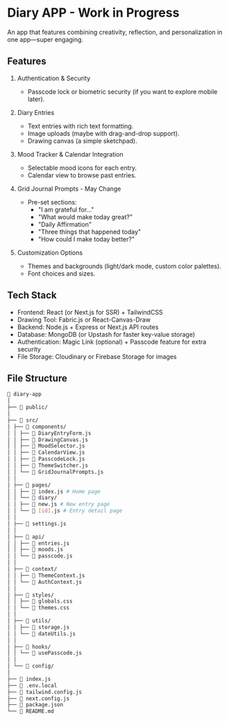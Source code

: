 # Diary APP - Work in Progress

An app that features combining creativity, reflection, and personalization in one app—super engaging.

## Features

1. Authentication & Security

    * Passcode lock or biometric security (if you want to explore mobile later).
2. Diary Entries

    * Text entries with rich text formatting.
    * Image uploads (maybe with drag-and-drop support).
    * Drawing canvas (a simple sketchpad).
3. Mood Tracker & Calendar Integration

    * Selectable mood icons for each entry.
    * Calendar view to browse past entries.
4. Grid Journal Prompts - May Change

    - Pre-set sections:
        * "I am grateful for..."
        * "What would make today great?"
        * "Daily Affirmation"
        * "Three things that happened today"
        * "How could I make today better?"
5. Customization Options

    * Themes and backgrounds (light/dark mode, custom color palettes).
    * Font choices and sizes.

## Tech Stack

- Frontend: React (or Next.js for SSR) + TailwindCSS
- Drawing Tool: Fabric.js or React-Canvas-Draw
- Backend: Node.js + Express or Next.js API routes
- Database: MongoDB (or Upstash for faster key-value storage)
- Authentication: Magic Link (optional) + Passcode feature for extra security
- File Storage: Cloudinary or Firebase Storage for images

## File Structure

```bash
📁 diary-app
│
├── 📂 public/
│
├── 📂 src/
│ ├── 📂 components/
│ │ ├── 📄 DiaryEntryForm.js
│ │ ├── 📄 DrawingCanvas.js
│ │ ├── 📄 MoodSelector.js
│ │ ├── 📄 CalendarView.js
│ │ ├── 📄 PasscodeLock.js
│ │ ├── 📄 ThemeSwitcher.js
│ │ └── 📄 GridJournalPrompts.js
│ │
│ ├── 📂 pages/
│ │ ├── 📄 index.js # Home page
│ │ └── 📂 diary/
│ │ ├── 📄 new.js # New entry page
│ │ └── 📄 [id].js # Entry detail page
│ │
│ ├── 📄 settings.js
│ │
│ ├── 📂 api/
│ │ ├── 📄 entries.js
│ │ ├── 📄 moods.js
│ │ └── 📄 passcode.js
│ │
│ ├── 📂 context/
│ │ ├── 📄 ThemeContext.js
│ │ └── 📄 AuthContext.js
│ │
│ ├── 📂 styles/
│ │ ├── 📄 globals.css
│ │ └── 📄 themes.css
│ │
│ ├── 📂 utils/
│ │ ├── 📄 storage.js
│ │ └── 📄 dateUtils.js
│ │
│ ├── 📂 hooks/
│ │ └── 📄 usePasscode.js
│ │
│ └── 📂 config/
│
├── 📄 index.js
├── 📄 .env.local
├── 📄 tailwind.config.js
├── 📄 next.config.js
├── 📄 package.json
└── 📄 README.md
```
